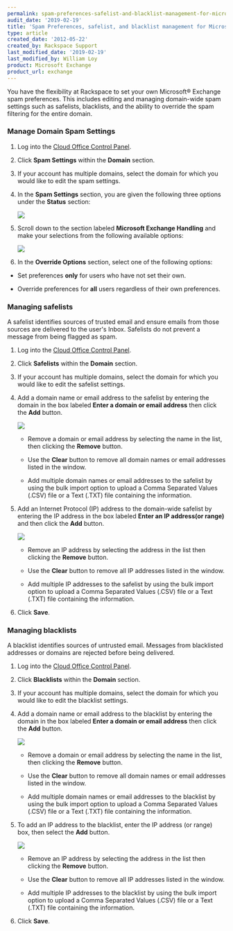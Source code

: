 ```yaml
---
permalink: spam-preferences-safelist-and-blacklist-management-for-microsoft-exchange/
audit_date: '2019-02-19'
title: 'Spam Preferences, safelist, and blacklist management for Microsoft Exchange'
type: article
created_date: '2012-05-22'
created_by: Rackspace Support
last_modified_date: '2019-02-19'
last_modified_by: William Loy
product: Microsoft Exchange
product_url: exchange
---
```


You have the flexibility at Rackspace to set your own Microsoft&reg; Exchange spam
preferences. This includes editing and managing domain-wide spam settings such as safelists, blacklists, and the ability to
override the spam filtering for the entire domain.

### Manage Domain Spam Settings

1. Log into the [Cloud Office Control Panel](https://cp.rackspace.com).

2. Click **Spam Settings** within the **Domain** section.

3. If your account has multiple domains, select the domain for which you would like to edit the spam settings.

3. In the **Spam Settings** section, you are given the following three options under the **Status** section:

    <img src="{% asset_path exchange/spam-preferences-safelist-and-blacklist-management-for-microsoft-exchange/status_options.png %}" />

4. Scroll down to the section labeled **Microsoft Exchange Handling** and make your selections from the following available options:

    <img src="{% asset_path exchange/spam-preferences-safelist-and-blacklist-management-for-microsoft-exchange/exchange_settings.png %}" />


5. In the **Override Options** section, select one of the following options:

- Set preferences **only** for users who have not set their own.

- Override preferences for **all** users regardless of their own preferences.

### Managing safelists

A safelist identifies sources of trusted email and ensure emails from those sources are delivered to the user's Inbox. Safelists do not prevent a message from being flagged as spam.

1. Log into the [Cloud Office Control Panel](https://cp.rackspace.com).

2. Click **Safelists** within the **Domain** section.

3. If your account has multiple domains, select the domain for which you would like to edit the safelist settings.

4. Add a domain name or email address to the safelist by entering the
   domain in the box labeled **Enter a domain or email address** then click the **Add** button.

   <img src="{% asset_path exchange/spam-preferences-safelist-and-blacklist-management-for-microsoft-exchange/safelist_domain.png %}" />

   - Remove a domain or email address by selecting the name in the list, then
   clicking the **Remove** button.

   - Use the **Clear** button to remove all domain
   names or email addresses listed in the window.

   - Add multiple domain names or email addresses to the safelist by using the bulk import option to upload a Comma Separated Values (.CSV) file or a Text (.TXT) file containing the
   information.

5. Add an Internet Protocol (IP) address to the domain-wide safelist by entering the IP address in the box labeled **Enter an IP address(or range)** and then click the **Add** button.

    <img src="{% asset_path exchange/spam-preferences-safelist-and-blacklist-management-for-microsoft-exchange/safelist_ip.png %}" />

   - Remove an IP address by selecting the address in the list then clicking the **Remove** button.

   - Use the **Clear** button to remove all IP addresses listed in the window.

   - Add multiple IP addresses to the safelist by using the bulk import option to upload a Comma Separated Values (.CSV) file or a Text (.TXT) file containing the
   information.

6. Click **Save**.

### Managing blacklists

A blacklist identifies sources of untrusted email. Messages from blacklisted addresses or domains are rejected before being delivered.

1. Log into the [Cloud Office Control Panel](https://cp.rackspace.com).

2. Click **Blacklists** within the **Domain** section.

3. If your account has multiple domains, select the domain for which you would like to edit the blacklist settings.

4. Add a domain name or email address to the blacklist by entering the
   domain in the box labeled **Enter a domain or email address** then click the **Add** button.

   <img src="{% asset_path exchange/spam-preferences-safelist-and-blacklist-management-for-microsoft-exchange/blacklist_domain.png %}" />


   - Remove a domain or email address by selecting the name in the list, then
   clicking the **Remove** button.

   - Use the **Clear** button to remove all domain
   names or email addresses listed in the window.

   - Add multiple domain names or email addresses to the blacklist by using the bulk import option to upload a Comma Separated Values (.CSV) file or a Text (.TXT) file containing the
   information.

5. To add an IP address to the blacklist, enter the IP address (or range)
   box, then select the **Add** button.

   <img src="{% asset_path exchange/spam-preferences-safelist-and-blacklist-management-for-microsoft-exchange/blacklist_ip.png %}" />

   - Remove an IP address by selecting the address in the list then clicking the **Remove** button.

   - Use the **Clear** button to remove all IP addresses listed in the window.

   - Add multiple IP addresses to the blacklist by using the bulk import option to upload a Comma Separated Values (.CSV) file or a Text (.TXT) file containing the information.

6. Click **Save**.
